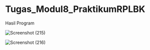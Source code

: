 # Tugas_Modul8_PraktikumRPLBK

Hasil Program

![Screenshot (215)](https://github.com/AnugrahNunu/Tugas_Modul8_PraktikumRPLBK/assets/82429215/edbd7e9a-24cc-4720-92f9-370df22c207d)


![Screenshot (216)](https://github.com/AnugrahNunu/Tugas_Modul8_PraktikumRPLBK/assets/82429215/6e63f1a7-d158-4c80-86a0-f4c48bfb60c6)
